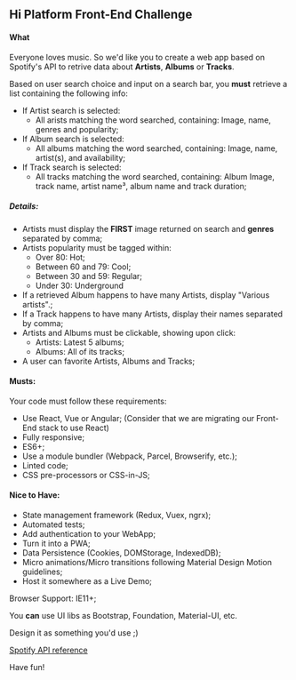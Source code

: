 ## Hi Platform Front-End Challenge

#### What

Everyone loves music. So we'd like you to create a web app based on Spotify's API to retrive data about **Artists**, **Albums** or **Tracks**.

Based on user search choice and input on a search bar, you **must** retrieve a list containing the following info:
* If Artist search is selected:
  * All arists matching the word searched, containing: Image, name, genres and popularity;
* If Album search is selected:
  * All albums matching the word searched, containing: Image, name, artist(s), and availability;
* If Track search is selected:
  * All tracks matching the word searched, containing: Album Image, track name, artist name³, album name and track duration;

##### Details:
* Artists must display the **FIRST** image returned on search and **genres** separated by comma;
* Artists popularity must be tagged within:
  * Over 80: Hot;
  * Between 60 and 79: Cool;
  * Between 30 and 59: Regular;
  * Under 30: Underground
* If a retrieved Album happens to have many Artists, display "Various artists".;
* If a Track happens to have many Artists, display their names separated by comma;
* Artists and Albums must be clickable, showing upon click:
  * Artists: Latest 5 albums;
  * Albums: All of its tracks;
* A user can favorite Artists, Albums and Tracks;


#### Musts:
Your code must follow these requirements:
* Use React, Vue or Angular; (Consider that we are migrating our Front-End stack to use React)
* Fully responsive;
* ES6+;
* Use a module bundler (Webpack, Parcel, Browserify, etc.);
* Linted code;
* CSS pre-processors or CSS-in-JS;

#### Nice to Have:
* State management framework (Redux, Vuex, ngrx);
* Automated tests;
* Add authentication to your WebApp;
* Turn it into a PWA;
* Data Persistence (Cookies, DOMStorage, IndexedDB);
* Micro animations/Micro transitions following Material Design Motion guidelines;
* Host it somewhere as a Live Demo;

Browser Support: IE11+;

You **can** use UI libs as Bootstrap, Foundation, Material-UI, etc.

Design it as something you'd use ;)

[Spotify API reference](https://beta.developer.spotify.com/documentation/web-api/reference/search/search/) 

Have fun!